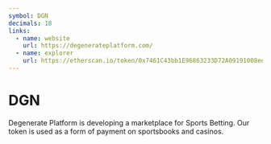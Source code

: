 ```yaml
---
symbol: DGN
decimals: 18
links:
  - name: website
    url: https://degenerateplatform.com/
  - name: explorer
    url: https://etherscan.io/token/0x7461C43bb1E96863233D72A09191008ee9217Ee8
---
```


# DGN

Degenerate Platform is developing a marketplace for Sports Betting. Our token is used as a form of payment on sportsbooks and casinos.
